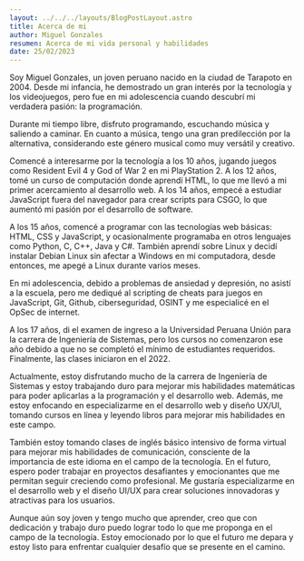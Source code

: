 ```yaml
---
layout: ../../../layouts/BlogPostLayout.astro
title: Acerca de mi
author: Miguel Gonzales
resumen: Acerca de mi vida personal y habilidades
date: 25/02/2023
---
```


Soy Miguel Gonzales, un joven peruano nacido en la ciudad de Tarapoto en 2004. Desde mi infancia, he demostrado un gran interés por la tecnología y los videojuegos, pero fue en mi adolescencia cuando descubrí mi verdadera pasión: la programación.

Durante mi tiempo libre, disfruto programando, escuchando música y saliendo a caminar. En cuanto a música, tengo una gran predilección por la alternativa, considerando este género musical como muy versátil y creativo.

Comencé a interesarme por la tecnología a los 10 años, jugando juegos como Resident Evil 4 y God of War 2 en mi PlayStation 2. A los 12 años, tomé un curso de computación donde aprendí HTML, lo que me llevó a mi primer acercamiento al desarrollo web. A los 14 años, empecé a estudiar JavaScript fuera del navegador para crear scripts para CSGO, lo que aumentó mi pasión por el desarrollo de software.

A los 15 años, comencé a programar con las tecnologías web básicas: HTML, CSS y JavaScript, y ocasionalmente programaba en otros lenguajes como Python, C, C++, Java y C#. También aprendí sobre Linux y decidí instalar Debian Linux sin afectar a Windows en mi computadora, desde entonces, me apegé a Linux durante varios meses.

En mi adolescencia, debido a problemas de ansiedad y depresión, no asistí a la escuela, pero me dediqué al scripting de cheats para juegos en JavaScript, Git, Github, ciberseguridad, OSINT y me especialicé en el OpSec de internet.

A los 17 años, di el examen de ingreso a la Universidad Peruana Unión para la carrera de Ingeniería de Sistemas, pero los cursos no comenzaron ese año debido a que no se completó el mínimo de estudiantes requeridos. Finalmente, las clases iniciaron en el 2022.

Actualmente, estoy disfrutando mucho de la carrera de Ingeniería de Sistemas y estoy trabajando duro para mejorar mis habilidades matemáticas para poder aplicarlas a la programación y el desarrollo web. Además, me estoy enfocando en especializarme en el desarrollo web y diseño UX/UI, tomando cursos en línea y leyendo libros para mejorar mis habilidades en este campo.

También estoy tomando clases de inglés básico intensivo de forma virtual para mejorar mis habilidades de comunicación, consciente de la importancia de este idioma en el campo de la tecnología. En el futuro, espero poder trabajar en proyectos desafiantes y emocionantes que me permitan seguir creciendo como profesional. Me gustaría especializarme en el desarrollo web y el diseño UI/UX para crear soluciones innovadoras y atractivas para los usuarios.

Aunque aún soy joven y tengo mucho que aprender, creo que con dedicación y trabajo duro puedo lograr todo lo que me proponga en el campo de la tecnología. Estoy emocionado por lo que el futuro me depara y estoy listo para enfrentar cualquier desafío que se presente en el camino.